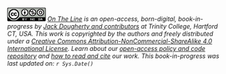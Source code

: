 ![creative commons by-nc-sa icon](images/cc-by-nc-sa-88x31.png) *[On The Line](http://ontheline.trincoll.edu) is an open-access, born-digital, book-in-progress by [Jack Dougherty and contributors](authors-and-contributors.html) at Trinity College, Hartford CT, USA. This work is copyrighted by the authors and freely distributed under a [Creative Commons Attribution-NonCommercial-ShareAlike 4.0 International License](http://creativecommons.org/licenses/by-nc-sa/4.0/). Learn about our [open-access policy and code repository](copyright-with-open-access.html) and [how to read and cite](how-to-read-and-cite.html) our work. This book-in-progress was last updated on: `r Sys.Date()`*
